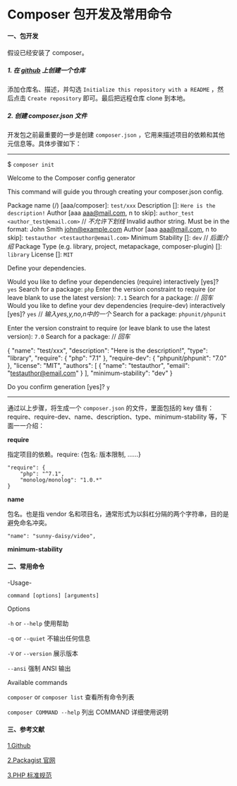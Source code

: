 # Composer 包开发及常用命令

#### 一、包开发

假设已经安装了 composer。

##### 1. 在 [github](https://github.com/new) 上创建一个仓库

添加仓库名、描述，并勾选 `Initialize this repository with a README` ，然后点击 `Create repository` 即可。最后把远程仓库 clone 到本地。

##### 2. 创建 composer.json 文件

开发包之前最重要的一步是创建 `composer.json` ，它用来描述项目的依赖和其他元信息等。具体步骤如下：

---

$ `composer init`


  Welcome to the Composer config generator  
                                            


This command will guide you through creating your composer.json config.

Package name (<vendor>/<name>) [aaa/composer]: `test/xxx`
Description []: `Here is the description!`
Author [aaa <aaa@mail.com>, n to skip]: `author_test <author_test@email.com>` // *不允许下划线*
 Invalid author string.  Must be in the format: John Smith <john@example.com> 
Author [aaa <aaa@mail.com>, n to skip]: `testauthor <testauthor@email.com>`
Minimum Stability []: `dev` // *后面介绍*
Package Type (e.g. library, project, metapackage, composer-plugin) []: `library`
License []: `MIT`

Define your dependencies.

Would you like to define your dependencies (require) interactively [yes]? `yes`
Search for a package: `php`
Enter the version constraint to require (or leave blank to use the latest version): `7.1`
Search for a package: // *回车*
Would you like to define your dev dependencies (require-dev) interactively [yes]? `yes` // *输入yes,y,no,n中的一个*
Search for a package: `phpunit/phpunit`

Enter the version constraint to require (or leave blank to use the latest version): `7.0`
Search for a package:  // *回车*

{
    "name": "test/xxx",
    "description": "Here is the description!",
    "type": "library",
    "require": {
        "php": "7.1"
    },
    "require-dev": {
        "phpunit/phpunit": "7.0"
    },
    "license": "MIT",
    "authors": [
        {
            "name": "testauthor",
            "email": "testauthor@email.com"
        }
    ],
    "minimum-stability": "dev"
}

Do you confirm generation [yes]? `y`

---

通过以上步骤，将生成一个 `composer.json` 的文件，里面包括的 key 值有：require、require-dev、name、description、type、minimum-stability 等，下面一一介绍：

**require**

指定项目的依赖。require: {包名: 版本限制, ……}

```
"require": {
    "php": "^7.1",
    "monolog/monolog": "1.0.*"
}
```

**name**

包名。也是指 vendor 名和项目名，通常形式为以斜杠分隔的两个字符串，目的是避免命名冲突。

```
"name": "sunny-daisy/video",
```

**minimum-stability**

#### 二、常用命令

-Usage-

`command [options] [arguments]`

Options

`-h` or `--help` 使用帮助

`-q` or `--quiet` 不输出任何信息

`-V` or `--version` 展示版本

`--ansi` 强制 ANSI 输出

Available commands

`composer` or `composer list` 查看所有命令列表

`composer COMMAND --help` 列出 COMMAND 详细使用说明

#### 三、参考文献

[1.Github](https://github.com)

[2.Packagist 官网](https://packagist.org/)

[3.PHP 标准规范](https://psr.phphub.org/)







